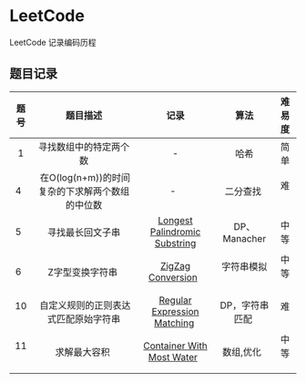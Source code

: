# LeetCode
LeetCode 记录编码历程

题目记录
--------

| 题号  | 题目描述 | 记录 | 算法 | 难易度|
|:--------:|:--------:|:--------:|:--------:|:--------:|
| 1   | 寻找数组中的特定两个数   | -   | 哈希   | 简单   |
| 4   |  在O(log(n+m))的时间复杂的下求解两个数组的中位数  | -   | 二分查找  | 难   |
| 5   | 寻找最长回文子串 |[Longest Palindromic Substring](/5.最长回文子串/)| DP、Manacher|中等|
| 6   | Z字型变换字符串   | [ZigZag Conversion](/6.ZigZag变换/)   | 字符串模拟   | 中等   |
| 10   |  自定义规则的正则表达式匹配原始字符串  | [Regular Expression Matching](/10.正则表达式匹配/)  | DP，字符串匹配  | 难   |
| 11   | 求解最大容积   | [Container With Most Water](/11.求解最大容积/)   | 数组,优化   | 中等   |
